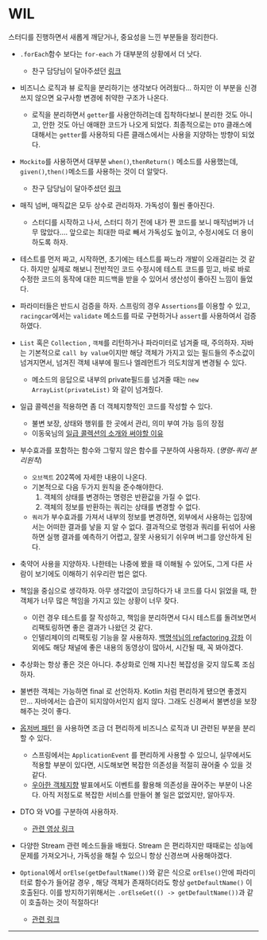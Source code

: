 # WIL

스터디를 진행하면서 새롭게 깨닫거나, 중요성을 느낀 부분들을 정리한다.





- `.forEach`함수 보다는 `for-each` 가 대부분의 상황에서 더 낫다.
    - 찬구 담당님이 달아주셨던 [링크](https://homoefficio.github.io/2016/06/26/for-loop-%EB%A5%BC-Stream-forEach-%EB%A1%9C-%EB%B0%94%EA%BE%B8%EC%A7%80-%EB%A7%90%EC%95%84%EC%95%BC-%ED%95%A0-3%EA%B0%80%EC%A7%80-%EC%9D%B4%EC%9C%A0/)
- 비즈니스 로직과 뷰 로직을 분리하기는 생각보다 어려웠다... 하지만 이 부분을 신경쓰지 않으면 요구사항 변경에 취약한 구조가 나온다.
    - 로직을 분리하면서 `getter`를 사용안하려는데 집착하다보니 분리한 것도 아니고, 안한 것도 아닌 애매한 코드가 나오게 되었다. 최종적으로는 `DTO` 클래스에 대해서는 `getter`를 사용하되 다른 클래스에서는 사용을 지양하는 방향이 되었다.
- `Mockito`를 사용하면서 대부분 `when()`,`thenReturn()` 메소드를 사용했는데, `given()`,`then()`메소드를 사용하는 것이 더 알맞다.
    - 찬구 담당님이 달아주셨던 [링크](https://mskwon25.github.io/tdd/MockitoBBD/)
- 매직 넘버, 매직값은 모두 상수로 관리하자. 가독성이 훨씬 좋아진다.
    - 스터디를 시작하고 나서, 스터디 하기 전에 내가 짠 코드를 보니 매직넘버가 너무 많았다.... 앞으로는 최대한 따로 빼서 가독성도 높이고, 수정시에도 더 용이하도록 하자.
- 테스트를 먼저 짜고, 시작하면, 초기에는 테스트를 짜느라 개발이 오래걸리는 것 같다. 하지만 실제로 해보니 전반적인 코드 수정시에 테스트 코드를 믿고, 바로 바로 수정한 코드의 동작에 대한 피드백을 받을 수 있어서 생산성이 좋아진 느낌이 들었다.
- 파라미터들은 반드시 검증을 하자. 스프링의 경우 `Assertions`를 이용할 수 있고, `racingcar`에서는 `validate` 메소드를 따로 구현하거나 `assert`를 사용하여서 검증하였다.
- `List` 혹은 `Collection` , `객체`를 리턴하거나 파라미터로 넘겨줄 때, 주의하자. 자바는 기본적으로 `call by value`이지만 해당 객체가 가지고 있는 필드들의 주소값이 넘겨지면서, 넘겨진 객체 내부에 필드나 엘레먼트가 의도치않게 변경될 수 있다.
    - 메소드의 응답으로 내부의 private필드를 넘겨줄 때는 `new ArrayList(privateList)` 와 같이 넘겨줬다.
- 일급 콜렉션을 적용하면 좀 더 객체지향적인 코드를 작성할 수 있다. 
    - 불변 보장, 상태와 행위를 한 곳에서 관리, 의미 부여 가능 등의 장점
    - 이동욱님의 [일급 콜렉션의 소개와 써야할 이유](https://jojoldu.tistory.com/412)
- 부수효과를 포함하는 함수와 그렇지 않은 함수를 구분하여 사용하자. (*명령-쿼리 분리원칙*)
    - `오브젝트` 202쪽에 자세한 내용이 나온다.
    - 기본적으로 다음 두가지 원칙을 준수해야한다.
        1. 객체의 상태를 변경하는 명령은 반환값을 가질 수 없다.
        2. 객체의 정보를 반환하는 쿼리는 상태를 변경할 수 없다.
    - `쿼리`가 부수효과를 가져서 내부의 정보를 변경하면, 외부에서 사용하는 입장에서는 어떠한 결과를 낳을 지 알 수 없다. 결과적으로 명령과 쿼리를 뒤섞어 사용하면 실행 결과를 예측하기 어렵고, 잘못 사용되기 쉬우며 버그를 양산하게 된다.
    

- 축약어 사용을 지양하자.  나한테는 나중에 봤을 때 이해될 수 있어도, 그게 다른 사람이 보기에도 이해하기 쉬우리란 법은 없다.
- 책임을 중심으로 생각하자. 아무 생각없이 코딩하다가 내 코드를 다시 읽었을 때, 한 객체가 너무 많은 책임을 가지고 있는 상황이 너무 잦다. 
  - 이런 경우 테스트를 잘 작성하고, 책임을 분리하면서 다시 테스트를 돌려보면서 리팩토링하면 좋은 결과가 나왔던 것 같다.
  - 인텔리제이의 리팩토링 기능을 잘 사용하자. [백명석님의 refactoring 강좌](https://www.youtube.com/watch?v=3MTf43_RcVM) 이 외에도 해당 채널에 좋은 내용의 동영상이 많아서, 시간될 때, 꼭 봐야겠다.
- 추상화는 항상 좋은 것은 아니다. 추상화로 인해 지나친 복잡성을 갖지 않도록 조심하자.
- 불변한 객체는 가능하면 final 로 선언하자. Kotlin 처럼 편리하게 됐으면 좋겠지만... 자바에서는 습관이 되지않아서인지 쉽지 않다. 그래도 신경써서 불변성을 보장해주는 것이 좋다.
- [옵저버 패턴]([https://flowarc.tistory.com/entry/%EB%94%94%EC%9E%90%EC%9D%B8-%ED%8C%A8%ED%84%B4-%EC%98%B5%EC%A0%80%EB%B2%84-%ED%8C%A8%ED%84%B4Observer-Pattern](https://flowarc.tistory.com/entry/디자인-패턴-옵저버-패턴Observer-Pattern)) 을 사용하면 조금 더 편리하게 비즈니스 로직과 UI 관련된 부분을 분리할 수 있다.
  - 스프링에서는 `ApplicationEvent` 를 편리하게 사용할 수 있으니, 실무에서도 적용할 부분이 있다면, 시도해보면 복잡한 의존성을 적절히 끊어줄 수 있을 것 같다.
  - [우아한 객체지향](https://www.youtube.com/watch?v=dJ5C4qRqAgA) 발표에서도 이벤트를 활용해 의존성을 끊어주는 부분이 나온다. 아직 저정도로 복잡한 서비스를 만들어 볼 일은 없었지만, 알아두자.
- DTO 와 VO를 구분하여 사용하자.
  - [관련 영상 링크](https://www.youtube.com/watch?v=EeJnNaiMy3U)
- 다양한 Stream 관련 메소드들을 배웠다. Stream 은 편리하지만 때때로는 성능에 문제를 가져오거나, 가독성을 해칠 수 있으니 항상 신경쓰며 사용해야겠다.
- `Optional`에서 `orElse(getDefaultName())`와 같은 식으로 `orElse()`안에 파라미터로 함수가 들어갈  경우 , 해당 객체가 존재하더라도 항상 `getDefaultName()` 이 호출된다. 이를 방지하기위해서는 `.orElseGet(() -> getDefaultName())`과 같이 호출하는 것이 적절하다!
  - [관련 링크](https://www.baeldung.com/java-optional-or-else-vs-or-else-get)







---

